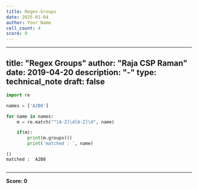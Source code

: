 ```yaml
---
title: Regex-Groups
date: 2025-01-04
author: Your Name
cell_count: 4
score: 0
---
```


---
title: "Regex Groups"
author: "Raja CSP Raman"
date: 2019-04-20
description: "-"
type: technical_note
draft: false
---

```python
import re
```


```python
names = ['A2B8']

for name in names:
    m = re.match("^[A-Z]\d[A-Z]\d", name)

    if(m):
        print(m.groups())
        print('matched : ', name)
```

    ()
    matched :  A2B8



```python

```


---
**Score: 0**